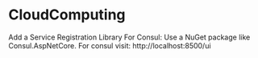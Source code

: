 # CloudComputing

Add a Service Registration Library
For Consul: Use a NuGet package like Consul.AspNetCore.
For consul visit: http://localhost:8500/ui

